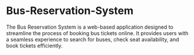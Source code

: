 # Bus-Reservation-System
The Bus Reservation System is a web-based application designed to streamline the process of booking bus tickets online. It provides users with a seamless experience to search for buses, check seat availability, and book tickets efficiently. 
